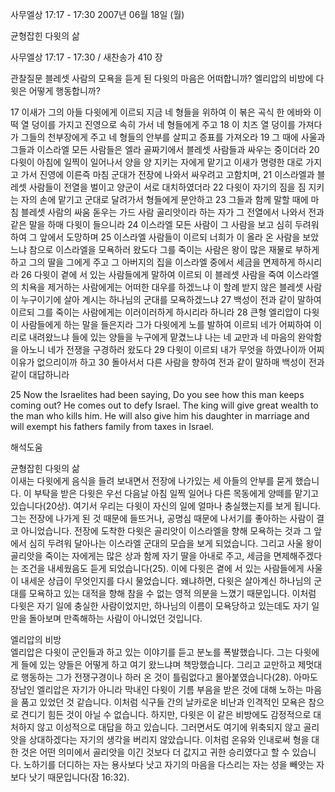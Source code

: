 사무엘상 17:17 - 17:30 
2007년 06월 18일 (월)

균형잡힌 다윗의 삶



사무엘상 17:17 - 17:30 / 새찬송가 410 장


관찰질문
블레셋 사람의 모욕을 듣게 된 다윗의 마음은 어떠합니까?
엘리압의 비방에 다윗은 어떻게 행동합니까?

17 이새가 그의 아들 다윗에게 이르되 지금 네 형들을 위하여 이 볶은 곡식 한 에바와 이 떡 열 덩이를 가지고 진영으로 속히 가서 네 형들에게 주고 18 이 치즈 열 덩이를 가져다가 그들의 천부장에게 주고 네 형들의 안부를 살피고 증표를 가져오라 19 그 때에 사울과 그들과 이스라엘 모든 사람들은 엘라 골짜기에서 블레셋 사람들과 싸우는 중이더라 20 다윗이 아침에 일찍이 일어나서 양을 양 지키는 자에게 맡기고 이새가 명령한 대로 가지고 가서 진영에 이른즉 마침 군대가 전장에 나와서 싸우려고 고함치며, 21 이스라엘과 블레셋 사람들이 전열을 벌이고 양군이 서로 대치하였더라 22 다윗이 자기의 짐을 짐 지키는 자의 손에 맡기고 군대로 달려가서 형들에게 문안하고 23 그들과 함께 말할 때에 마침 블레셋 사람의 싸움 돋우는 가드 사람 골리앗이라 하는 자가 그 전열에서 나와서 전과 같은 말을 하매 다윗이 들으니라 24 이스라엘 모든 사람이 그 사람을 보고 심히 두려워하여 그 앞에서 도망하며 25 이스라엘 사람들이 이르되 너희가 이 올라 온 사람을 보았느냐 참으로 이스라엘을 모욕하러 왔도다 그를 죽이는 사람은 왕이 많은 재물로 부하게 하고 그의 딸을 그에게 주고 그 아버지의 집을 이스라엘 중에서 세금을 면제하게 하시리라 26 다윗이 곁에 서 있는 사람들에게 말하여 이르되 이 블레셋 사람을 죽여 이스라엘의 치욕을 제거하는 사람에게는 어떠한 대우를 하겠느냐 이 할례 받지 않은 블레셋 사람이 누구이기에 살아 계시는 하나님의 군대를 모욕하겠느냐 27 백성이 전과 같이 말하여 이르되 그를 죽이는 사람에게는 이러이러하게 하시리라 하니라 28 큰형 엘리압이 다윗이 사람들에게 하는 말을 들은지라 그가 다윗에게 노를 발하여 이르되 네가 어찌하여 이리로 내려왔느냐 들에 있는 양들을 누구에게 맡겼느냐 나는 네 교만과 네 마음의 완악함을 아노니 네가 전쟁을 구경하러 왔도다 
29 다윗이 이르되 내가 무엇을 하였나이까 어찌 이유가 없으리이까 하고 30 돌아서서 다른 사람을 향하여 전과 같이 말하매 백성이 전과 같이 대답하니라  

25 Now the Israelites had been saying, Do you see how this man keeps coming out? He comes out to defy Israel. The king will give great wealth to the man who kills him. He will also give him his daughter in marriage and will exempt his fathers family from taxes in Israel.

해석도움





균형잡힌 다윗의 삶  
이새는 다윗에게 음식을 들려 보내면서 전장에 나가있는 세 아들의 안부를 묻게 했습니다. 이 부탁을 받은 다윗은 우선 다음날 아침 일찍 일어나 다른 목동에게 양떼를 맡기고 있습니다(20상). 여기서 우리는 다윗이 자신의 일에 얼마나 충실했는지를 보게 됩니다. 그는 전장에 나가게 된 것 때문에 들뜨거나, 공명심 때문에 나서기를 좋아하는 사람이 결코 아니었습니다. 전장에 도착한 다윗은 골리앗이 이스라엘을 향해 모욕하는 것과 그 앞에서 심히 두려워 달아나는 이스라엘 군대의 모습을 보게 되었습니다. 그리고 사울 왕이 골리앗을 죽이는 자에게는 많은 상과 함께 자기 딸을 아내로 주고, 세금을 면제해주겠다는 조건을 내세웠음도 듣게 되었습니다(25). 이에 다윗은 곁에 서 있는 사람들에게 사울이 내세운 상급이 무엇인지를 다시 물었습니다. 왜냐하면, 다윗은 살아계신 하나님의 군대를 모욕하고 있는 대적을 향해 참을 수 없는 영적 의분을 느꼈기 때문입니다. 이처럼 다윗은 자기 일에 충실한 사람이었지만, 하나님의 이름이 모욕당하고 있는데도 자기 일만을 돌아보며 만족해하는 사람이 아니었던 것입니다.   

엘리압의 비방  
엘리압은 다윗이 군인들과 하고 있는 이야기를 듣고 분노를 폭발했습니다. 그는 다윗에게 들에 있는 양들은 어떻게 하고 여기 왔느냐며 책망했습니다. 그리고 교만하고 제멋대로 행동하는 그가 전쟁구경이나 하러 온 것이 틀림없다고 몰아붙였습니다(28). 아마도 장남인 엘리압은 자기가 아니라 막내인 다윗이 기름 부음을 받은 것에 대해 노하는 마음을 품고 있었던 것 같습니다. 이처럼 식구들 간의 날카로운 비난과 인격적인 모욕은 참으로 견디기 힘든 것이 아닐 수 없습니다. 하지만, 다윗은 이 같은 비방에도 감정적으로 대처하지 않고 이성적으로 대답을 하고 있습니다. 그러면서도 여기에 위축되지 않고 골리앗을 상대하겠다는 자기의 생각을 버리지 않았습니다. 이처럼 온유와 인내로써 형을 대한 것은 어떤 의미에서 골리앗을 이긴 것보다 더 값지고 귀한 승리였다고 할 수 있습니다. 노하기를 더디하는 자는 용사보다 낫고 자기의 마음을 다스리는 자는 성을 빼앗는 자보다 낫기 때문입니다(잠 16:32).